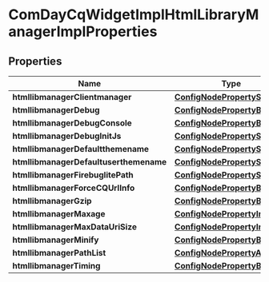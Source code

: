 

# ComDayCqWidgetImplHtmlLibraryManagerImplProperties

## Properties

Name | Type | Description | Notes
------------ | ------------- | ------------- | -------------
**htmllibmanagerClientmanager** | [**ConfigNodePropertyString**](ConfigNodePropertyString.md) |  |  [optional]
**htmllibmanagerDebug** | [**ConfigNodePropertyBoolean**](ConfigNodePropertyBoolean.md) |  |  [optional]
**htmllibmanagerDebugConsole** | [**ConfigNodePropertyBoolean**](ConfigNodePropertyBoolean.md) |  |  [optional]
**htmllibmanagerDebugInitJs** | [**ConfigNodePropertyString**](ConfigNodePropertyString.md) |  |  [optional]
**htmllibmanagerDefaultthemename** | [**ConfigNodePropertyString**](ConfigNodePropertyString.md) |  |  [optional]
**htmllibmanagerDefaultuserthemename** | [**ConfigNodePropertyString**](ConfigNodePropertyString.md) |  |  [optional]
**htmllibmanagerFirebuglitePath** | [**ConfigNodePropertyString**](ConfigNodePropertyString.md) |  |  [optional]
**htmllibmanagerForceCQUrlInfo** | [**ConfigNodePropertyBoolean**](ConfigNodePropertyBoolean.md) |  |  [optional]
**htmllibmanagerGzip** | [**ConfigNodePropertyBoolean**](ConfigNodePropertyBoolean.md) |  |  [optional]
**htmllibmanagerMaxage** | [**ConfigNodePropertyInteger**](ConfigNodePropertyInteger.md) |  |  [optional]
**htmllibmanagerMaxDataUriSize** | [**ConfigNodePropertyInteger**](ConfigNodePropertyInteger.md) |  |  [optional]
**htmllibmanagerMinify** | [**ConfigNodePropertyBoolean**](ConfigNodePropertyBoolean.md) |  |  [optional]
**htmllibmanagerPathList** | [**ConfigNodePropertyArray**](ConfigNodePropertyArray.md) |  |  [optional]
**htmllibmanagerTiming** | [**ConfigNodePropertyBoolean**](ConfigNodePropertyBoolean.md) |  |  [optional]



